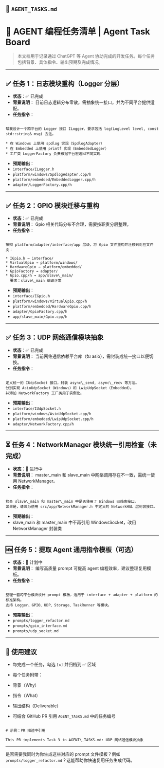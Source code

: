 ## 📄 `AGENT_TASKS.md`

# 🤖 AGENT 编程任务清单 | Agent Task Board

> 本文档用于记录通过 ChatGPT 等 Agent 协助完成的开发任务。每个任务包括背景、具体指令、输出预期及完成情况。

---

## ✅ 任务 1：日志模块重构（Logger 分层）

- **状态**：✅ 已完成
- **背景说明**：
  目前日志逻辑分布零散，需抽象统一接口，并为不同平台提供适配。
- **任务指令**：
```

帮我设计一个跨平台的 Logger 接口 ILogger，要求包括 log(LogLevel level, const std::string& msg) 方法。

* 在 Windows 上使用 spdlog 实现（SpdlogAdapter）
* 在 Embedded 上使用 printf 实现（EmbeddedLogger）
* 工厂类 LoggerFactory 负责根据平台宏返回不同实现

```
- **预期输出**：
- `interface/ILogger.h`
- `platform/windows/SpdlogAdapter.cpp/h`
- `platform/embedded/EmbeddedLogger.cpp/h`
- `adapter/LoggerFactory.cpp/h`

---

## ✅ 任务 2：GPIO 模块迁移与重构

- **状态**：✅ 已完成
- **背景说明**：
Gpio 相关代码分布不合理，需要按职责分层整理。
- **任务指令**：
```

按照 platform/adapter/interface/app 层级，将 Gpio 文件重构并迁移到对应文件夹：

* IGpio.h → interface/
* VirtualGpio → platform/windows/
* HardwareGpio → platform/embedded/
* GpioFactory → adapter/
* Gpio.cpp/h → app/slave\_main/
  要求：slave\_main 编译正常

```
- **预期输出**：
- `interface/IGpio.h`
- `platform/windows/VirtualGpio.cpp/h`
- `platform/embedded/HardwareGpio.cpp/h`
- `adapter/GpioFactory.cpp/h`
- `app/slave_main/Gpio.cpp/h`

---

## ✅ 任务 3：UDP 网络通信模块抽象

- **状态**：✅ 已完成
- **背景说明**：
当前网络通信依赖平台库（如 asio），需封装成统一接口以便切换。
- **任务指令**：
```

定义统一的 IUdpSocket 接口，封装 async\_send, async\_recv 等方法。
分别实现 AsioUdpSocket（Windows）和 LwipUdpSocket（Embedded）。
并添加 NetworkFactory 工厂类用于实例化。

```
- **预期输出**：
- `interface/IUdpSocket.h`
- `platform/windows/AsioUdpSocket.cpp/h`
- `platform/embedded/LwipUdpSocket.cpp/h`
- `adapter/NetworkFactory.cpp/h`

---

## ⏳ 任务 4：NetworkManager 模块统一引用检查（未完成）

- **状态**：🔄 进行中
- **背景说明**：
master_main 和 slave_main 中网络调用存在不一致，需统一使用 NetworkManager。
- **任务指令**：
```

检查 slave\_main 和 master\_main 中是否使用了 Windows 网络库接口。
如果是，请改为使用 src/app/NetworkManager.h 中定义的 NetworkHAL 层封装接口。

```
- **预期输出**：
- slave_main 和 master_main 中不再引用 WindowsSocket，改用 NetworkManager 封装类

---

## 🆕 任务 5：提取 Agent 通用指令模板（可选）

- **状态**：📝 计划中
- **背景说明**：
编写高质量 prompt 可提高 agent 编程效率，建议整理复用模板。
- **任务指令**：
```

整理一套跨平台模块设计 prompt 模板，适用于 interface + adapter + platform 的标准架构。
支持 Logger、GPIO、UDP、Storage、TaskRunner 等模块。

```
- **预期输出**：
- `prompts/logger_refactor.md`
- `prompts/gpio_interface.md`
- `prompts/udp_socket.md`

---

## 📌 使用建议

- 每完成一个任务，勾选 `[x]` 并归档到 ✅ 区域
- 每个任务附带：
- 背景（Why）
- 指令（What）
- 输出结构（Deliverable）

- 可结合 GitHub PR 引用 `AGENT_TASKS.md` 中的任务编号

```

# 示例：PR 描述中引用

This PR implements Task 3 in AGENT\_TASKS.md: UDP 网络通信模块抽象

```

---

是否需要我同时为你生成这些对应的 prompt 文件模板？例如 `prompts/logger_refactor.md`？这能帮助你快速复用任务生成代码。
